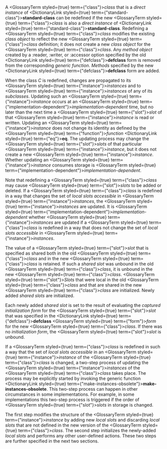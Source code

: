  



A <GlossaryTerm styled={true} term={"class"}><i>class</i></GlossaryTerm> that is a *direct instance* of <DictionaryLink styled={true} term={"standard-class"}><b>standard-class</b></DictionaryLink> can be redefined if the new <GlossaryTerm styled={true} term={"class"}><i>class</i></GlossaryTerm> is also a *direct instance* of <DictionaryLink styled={true} term={"standard-class"}><b>standard-class</b></DictionaryLink>. Redefining a <GlossaryTerm styled={true} term={"class"}><i>class</i></GlossaryTerm> modifies the existing *class object* to reflect the new <GlossaryTerm styled={true} term={"class"}><i>class</i></GlossaryTerm> definition; it does not create a new *class object* for the <GlossaryTerm styled={true} term={"class"}><i>class</i></GlossaryTerm>. Any *method object* created by a :reader, :writer, or :accessor option specified by the old <DictionaryLink styled={true} term={"defclass"}><b>defclass</b></DictionaryLink> form is removed from the corresponding *generic function*. *Methods* specified by the new <DictionaryLink styled={true} term={"defclass"}><b>defclass</b></DictionaryLink> form are added.  







When the class *C* is redefined, changes are propagated to its <GlossaryTerm styled={true} term={"instance"}><i>instances</i></GlossaryTerm> and to <GlossaryTerm styled={true} term={"instance"}><i>instances</i></GlossaryTerm> of any of its *subclasses*. Updating such an <GlossaryTerm styled={true} term={"instance"}><i>instance</i></GlossaryTerm> occurs at an <GlossaryTerm styled={true} term={"implementation-dependent"}><i>implementation-dependent</i></GlossaryTerm> time, but no later than the next time a <GlossaryTerm styled={true} term={"slot"}><i>slot</i></GlossaryTerm> of that <GlossaryTerm styled={true} term={"instance"}><i>instance</i></GlossaryTerm> is read or written. Updating an <GlossaryTerm styled={true} term={"instance"}><i>instance</i></GlossaryTerm> does not change its identity as defined by the <GlossaryTerm styled={true} term={"function"}><i>function</i></GlossaryTerm> <DictionaryLink styled={true} term={"eq"}><b>eq</b></DictionaryLink>. The updating process may change the <GlossaryTerm styled={true} term={"slot"}><i>slots</i></GlossaryTerm> of that particular <GlossaryTerm styled={true} term={"instance"}><i>instance</i></GlossaryTerm>, but it does not create a new <GlossaryTerm styled={true} term={"instance"}><i>instance</i></GlossaryTerm>. Whether updating an <GlossaryTerm styled={true} term={"instance"}><i>instance</i></GlossaryTerm> consumes storage is <GlossaryTerm styled={true} term={"implementation-dependent"}><i>implementation-dependent</i></GlossaryTerm>. 



Note that redefining a <GlossaryTerm styled={true} term={"class"}><i>class</i></GlossaryTerm> may cause <GlossaryTerm styled={true} term={"slot"}><i>slots</i></GlossaryTerm> to be added or deleted. If a <GlossaryTerm styled={true} term={"class"}><i>class</i></GlossaryTerm> is redefined in a way that changes the set of *local slots accessible* in <GlossaryTerm styled={true} term={"instance"}><i>instances</i></GlossaryTerm>, the <GlossaryTerm styled={true} term={"instance"}><i>instances</i></GlossaryTerm> are updated. It is <GlossaryTerm styled={true} term={"implementation-dependent"}><i>implementation-dependent</i></GlossaryTerm> whether <GlossaryTerm styled={true} term={"instance"}><i>instances</i></GlossaryTerm> are updated if a <GlossaryTerm styled={true} term={"class"}><i>class</i></GlossaryTerm> is redefined in a way that does not change the set of *local slots accessible* in <GlossaryTerm styled={true} term={"instance"}><i>instances</i></GlossaryTerm>. 



The value of a <GlossaryTerm styled={true} term={"slot"}><i>slot</i></GlossaryTerm> that is specified as shared both in the old <GlossaryTerm styled={true} term={"class"}><i>class</i></GlossaryTerm> and in the new <GlossaryTerm styled={true} term={"class"}><i>class</i></GlossaryTerm> is retained. If such a *shared slot* was unbound in the old <GlossaryTerm styled={true} term={"class"}><i>class</i></GlossaryTerm>, it is unbound in the new <GlossaryTerm styled={true} term={"class"}><i>class</i></GlossaryTerm>. <GlossaryTerm styled={true} term={"slot"}><i>Slots</i></GlossaryTerm> that were local in the old <GlossaryTerm styled={true} term={"class"}><i>class</i></GlossaryTerm> and that are shared in the new <GlossaryTerm styled={true} term={"class"}><i>class</i></GlossaryTerm> are initialized. Newly added *shared slots* are initialized. 



Each newly added *shared slot* is set to the result of evaluating the *captured initialization form* for the <GlossaryTerm styled={true} term={"slot"}><i>slot</i></GlossaryTerm> that was specified in the <DictionaryLink styled={true} term={"defclass"}><b>defclass</b></DictionaryLink> <GlossaryTerm styled={true} term={"form"}><i>form</i></GlossaryTerm> for the new <GlossaryTerm styled={true} term={"class"}><i>class</i></GlossaryTerm>. If there was no *initialization form*, the <GlossaryTerm styled={true} term={"slot"}><i>slot</i></GlossaryTerm> is unbound. 



If a <GlossaryTerm styled={true} term={"class"}><i>class</i></GlossaryTerm> is redefined in such a way that the set of *local slots accessible* in an <GlossaryTerm styled={true} term={"instance"}><i>instance</i></GlossaryTerm> of the <GlossaryTerm styled={true} term={"class"}><i>class</i></GlossaryTerm> is changed, a two-step process of updating the <GlossaryTerm styled={true} term={"instance"}><i>instances</i></GlossaryTerm> of the <GlossaryTerm styled={true} term={"class"}><i>class</i></GlossaryTerm> takes place. The process may be explicitly started by invoking the generic function <DictionaryLink styled={true} term={"make-instances-obsolete"}><b>make-instances-obsolete</b></DictionaryLink>. This two-step process can happen in other circumstances in some implementations. For example, in some implementations this two-step process is triggered if the order of <GlossaryTerm styled={true} term={"slot"}><i>slots</i></GlossaryTerm> in storage is changed. 



The first step modifies the structure of the <GlossaryTerm styled={true} term={"instance"}><i>instance</i></GlossaryTerm> by adding new *local slots* and discarding *local slots* that are not defined in the new version of the <GlossaryTerm styled={true} term={"class"}><i>class</i></GlossaryTerm>. The second step initializes the newly-added *local slots* and performs any other user-defined actions. These two steps are further specified in the next two sections. 



